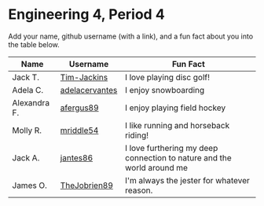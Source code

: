 # Engineering 4, Period 4

Add your name, github username (with a link), and a fun fact about you into the table below.

Name | Username | Fun Fact
--- | --- | ---
Jack T. | [Tim-Jackins](https://github.com/Tim-Jackins) | I love playing disc golf!
Adela C. | [adelacervantes](https://github.com/adelacervantes) | I enjoy snowboarding 
Alexandra F. | [afergus89](https://github.com/afergus89) | I enjoy playing field hockey
Molly R. | [mriddle54](https://github.com/mriddle54) | I like running and horseback riding!
Jack A. | [jantes86](https://github.com/jantes86) | I love furthering my deep connection to nature and the world around me
James O. | [TheJobrien89](https://github.com/TheJobrien89) | I'm always the jester for whatever reason.

